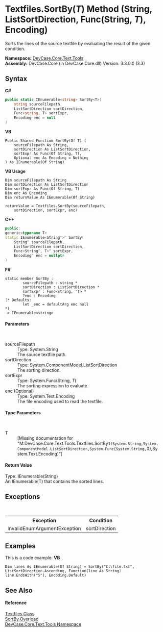 # Textfiles.SortBy(*T*) Method (String, ListSortDirection, Func(String, *T*), Encoding)
 

Sorts the lines of the source textfile by evaluating the result of the given condition.

**Namespace:**&nbsp;<a href="N_DevCase_Core_Text_Tools">DevCase.Core.Text.Tools</a><br />**Assembly:**&nbsp;DevCase.Core (in DevCase.Core.dll) Version: 3.3.0.0 (3.3)

## Syntax

**C#**<br />
``` C#
public static IEnumerable<string> SortBy<T>(
	string sourceFilepath,
	ListSortDirection sortDirection,
	Func<string, T> sortExpr,
	Encoding enc = null
)

```

**VB**<br />
``` VB
Public Shared Function SortBy(Of T) ( 
	sourceFilepath As String,
	sortDirection As ListSortDirection,
	sortExpr As Func(Of String, T),
	Optional enc As Encoding = Nothing
) As IEnumerable(Of String)
```

**VB Usage**<br />
``` VB Usage
Dim sourceFilepath As String
Dim sortDirection As ListSortDirection
Dim sortExpr As Func(Of String, T)
Dim enc As Encoding
Dim returnValue As IEnumerable(Of String)

returnValue = Textfiles.SortBy(sourceFilepath, 
	sortDirection, sortExpr, enc)
```

**C++**<br />
``` C++
public:
generic<typename T>
static IEnumerable<String^>^ SortBy(
	String^ sourceFilepath, 
	ListSortDirection sortDirection, 
	Func<String^, T>^ sortExpr, 
	Encoding^ enc = nullptr
)
```

**F#**<br />
``` F#
static member SortBy : 
        sourceFilepath : string * 
        sortDirection : ListSortDirection * 
        sortExpr : Func<string, 'T> * 
        ?enc : Encoding 
(* Defaults:
        let _enc = defaultArg enc null
*)
-> IEnumerable<string> 

```


#### Parameters
&nbsp;<dl><dt>sourceFilepath</dt><dd>Type: System.String<br />The source textfile path.</dd><dt>sortDirection</dt><dd>Type: System.ComponentModel.ListSortDirection<br />The sorting direction.</dd><dt>sortExpr</dt><dd>Type: System.Func(String, *T*)<br />The sorting expression to evaluate.</dd><dt>enc (Optional)</dt><dd>Type: System.Text.Encoding<br />The file encoding used to read the textfile.</dd></dl>

#### Type Parameters
&nbsp;<dl><dt>T</dt><dd>\[Missing <typeparam name="T"/> documentation for "M:DevCase.Core.Text.Tools.Textfiles.SortBy``1(System.String,System.ComponentModel.ListSortDirection,System.Func{System.String,``0},System.Text.Encoding)"\]</dd></dl>

#### Return Value
Type: IEnumerable(String)<br />An IEnumerable(T) that contains the sorted lines.

## Exceptions
&nbsp;<table><tr><th>Exception</th><th>Condition</th></tr><tr><td>InvalidEnumArgumentException</td><td>sortDirection</td></tr></table>

## Examples
This is a code example. 
**VB**<br />
``` VB
Dim lines As IEnumerable(Of String) = SortBy("C:\file.txt", ListSortDirection.Ascending, Function(line As String) line.EndsWith("5"), Encoding.Default)
```


## See Also


#### Reference
<a href="T_DevCase_Core_Text_Tools_Textfiles">Textfiles Class</a><br /><a href="Overload_DevCase_Core_Text_Tools_Textfiles_SortBy">SortBy Overload</a><br /><a href="N_DevCase_Core_Text_Tools">DevCase.Core.Text.Tools Namespace</a><br />